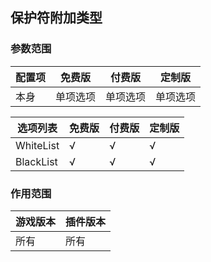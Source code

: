 ## 保护符附加类型

### 参数范围

| 配置项 | 免费版  | 付费版  | 定制版  |
|-----|------|------|------|
| 本身  | 单项选项 | 单项选项 | 单项选项 |

| 选项列表      | 免费版 | 付费版 | 定制版 |
|-----------|-----|-----|-----|
| WhiteList | √   | √   | √   |
| BlackList | √   | √   | √   |

### 作用范围

| 游戏版本 | 插件版本 |
|------|------|
| 所有   | 所有   |


